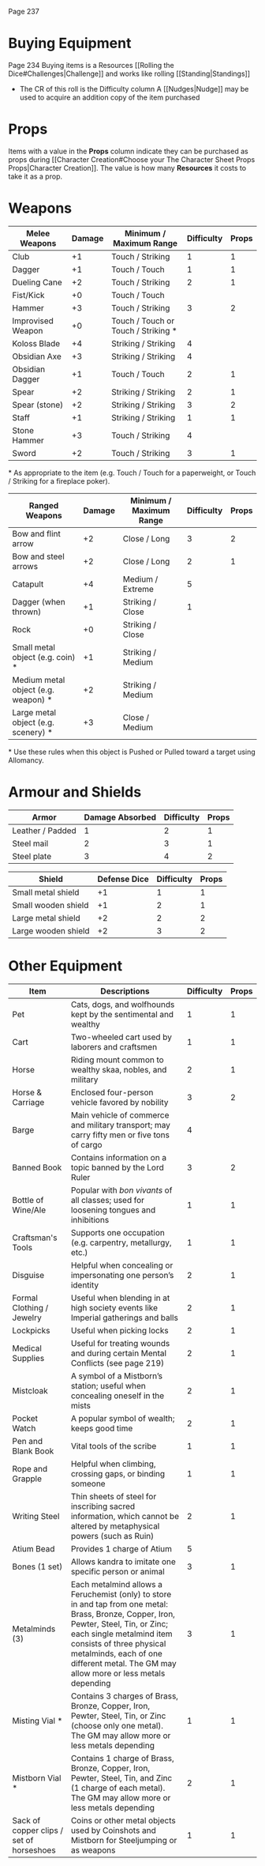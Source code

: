 Page 237
# Buying Equipment
Page 234
Buying items is a Resources [[Rolling the Dice#Challenges|Challenge]] and works like rolling [[Standing|Standings]]
- The CR of this roll is the Difficulty column
A [[Nudges|Nudge]] may be used to acquire an addition copy of the item purchased
# Props
Items with a value in the **Props** column indicate they can be purchased as props during [[Character Creation#Choose your The Character Sheet Props Props|Character Creation]]. The value is how many **Resources** it costs to take it as a prop.
# Weapons

| Melee Weapons     | Damage | Minimum / Maximum Range             | Difficulty | Props |
| ----------------- | ------ | ----------------------------------- | ---------- | ----- |
| Club              | +1     | Touch / Striking                    | 1          | 1     |
| Dagger            | +1     | Touch / Touch                       | 1          | 1     |
| Dueling Cane      | +2     | Touch / Striking                    | 2          | 1     |
| Fist/Kick         | +0     | Touch / Touch                       |            |       |
| Hammer            | +3     | Touch / Striking                    | 3          | 2     |
| Improvised Weapon | +0     | Touch / Touch or Touch / Striking * |            |       |
| Koloss Blade      | +4     | Striking / Striking                 | 4          |       |
| Obsidian Axe      | +3     | Striking / Striking                 | 4          |       |
| Obsidian Dagger   | +1     | Touch / Touch                       | 2          | 1     |
| Spear             | +2     | Striking / Striking                 | 2          | 1     |
| Spear (stone)     | +2     | Striking / Striking                 | 3          | 2     |
| Staff             | +1     | Striking / Striking                 | 1          | 1     |
| Stone Hammer      | +3     | Touch / Striking                    | 4          |       |
| Sword             | +2     | Touch / Striking                    | 3          | 1     |
\* As appropriate to the item (e.g. Touch / Touch for a paperweight, or Touch / Striking for a fireplace poker).

| Ranged Weapons                      | Damage | Minimum / Maximum Range | Difficulty | Props |
| ----------------------------------- | ------ | ----------------------- | ---------- | ----- |
| Bow and flint arrow                 | +2     | Close / Long            | 3          | 2     |
| Bow and steel arrows                | +2     | Close / Long            | 2          | 1     |
| Catapult                            | +4     | Medium / Extreme        | 5          |       |
| Dagger (when thrown)                | +1     | Striking / Close        | 1          |       |
| Rock                                | +0     | Striking / Close        |            |       |
| Small metal object (e.g. coin) *    | +1     | Striking / Medium       |            |       |
| Medium metal object (e.g. weapon) * | +2     | Striking / Medium       |            |       |
| Large metal object (e.g. scenery) * | +3     | Close / Medium          |            |       |
\* Use these rules when this object is Pushed or Pulled toward a target using Allomancy.
# Armour and Shields

| Armor            | Damage Absorbed | Difficulty | Props |
| ---------------- | --------------- | ---------- | ----- |
| Leather / Padded | 1               | 2          | 1     |
| Steel mail       | 2               | 3          | 1     |
| Steel plate      | 3               | 4          | 2     |

| Shield              | Defense Dice | Difficulty | Props |
| ------------------- | ------------ | ---------- | ----- |
| Small metal shield  | +1           | 1          | 1     |
| Small wooden shield | +1           | 2          | 1     |
| Large metal shield  | +2           | 2          | 2     |
| Large wooden shield | +2           | 3          | 2     |
# Other Equipment

| Item                                     | Descriptions                                                                                                                                                                                                                                                                           | Difficulty | Props |
| ---------------------------------------- | -------------------------------------------------------------------------------------------------------------------------------------------------------------------------------------------------------------------------------------------------------------------------------------- | ---------- | ----- |
| Pet                                      | Cats, dogs, and wolfhounds kept by the sentimental and wealthy                                                                                                                                                                                                                         | 1          | 1     |
| Cart                                     | Two-wheeled cart used by laborers and craftsmen                                                                                                                                                                                                                                        | 1          | 1     |
| Horse                                    | Riding mount common to wealthy skaa, nobles, and military                                                                                                                                                                                                                              | 2          | 1     |
| Horse & Carriage                         | Enclosed four-person vehicle favored by nobility                                                                                                                                                                                                                                       | 3          | 2     |
| Barge                                    | Main vehicle of commerce and military transport; may carry fifty men or five tons of cargo                                                                                                                                                                                             | 4          |       |
| Banned Book                              | Contains information on a topic banned by the Lord Ruler                                                                                                                                                                                                                               | 3          | 2     |
| Bottle of Wine/Ale                       | Popular with _bon vivants_ of all classes; used for loosening tongues and inhibitions                                                                                                                                                                                                  | 1          | 1     |
| Craftsman's Tools                        | Supports one occupation (e.g. carpentry, ­metallurgy, etc.)                                                                                                                                                                                                                            | 1          | 1     |
| Disguise                                 | Helpful when concealing or impersonating one person’s identity                                                                                                                                                                                                                         | 2          | 1     |
| Formal Clothing / Jewelry                | Useful when blending in at high society events like Imperial gatherings and balls                                                                                                                                                                                                      | 2          | 1     |
| Lockpicks                                | Useful when picking locks                                                                                                                                                                                                                                                              | 2          | 1     |
| Medical Supplies                         | Useful for treating wounds and during certain Mental Conflicts (see page 219)                                                                                                                                                                                                          | 2          | 1     |
| Mistcloak                                | A symbol of a Mistborn’s station; useful when concealing oneself in the mists                                                                                                                                                                                                          | 2          | 1     |
| Pocket Watch                             | A popular symbol of wealth; keeps good time                                                                                                                                                                                                                                            | 2          | 1     |
| Pen and Blank Book                       | Vital tools of the scribe                                                                                                                                                                                                                                                              | 1          | 1     |
| Rope and Grapple                         | Helpful when climbing, crossing gaps, or binding someone                                                                                                                                                                                                                               | 1          | 1     |
| Writing Steel                            | Thin sheets of steel for inscribing sacred information, which cannot be altered by metaphysical powers (such as Ruin)                                                                                                                                                                  | 2          | 1     |
| Atium Bead                               | Provides 1 charge of Atium                                                                                                                                                                                                                                                             | 5          |       |
| Bones (1 set)                            | Allows kandra to imitate one specific person or animal                                                                                                                                                                                                                                 | 3          | 1     |
| Metalminds (3)                           | Each metalmind allows a Feruchemist (only) to store in and tap from one metal: Brass, Bronze, Copper, Iron, Pewter, Steel, Tin, or Zinc; each single metalmind item consists of three physical metalminds, each of one different metal. The GM may allow more or less metals depending | 3          | 1     |
| Misting Vial *                           | Contains 3 charges of Brass, Bronze, Copper, Iron, Pewter, Steel, Tin, or Zinc (choose only one metal). The GM may allow more or less metals depending                                                                                                                                 | 1          | 1     |
| Mistborn Vial *                          | Contains 1 charge of Brass, Bronze, Copper, Iron, Pewter, Steel, Tin, and Zinc (1 charge of each metal). The GM may allow more or less metals depending                                                                                                                                | 2          | 1     |
| Sack of copper clips / set of horseshoes | Coins or other metal objects used by Coinshots and Mistborn for Steeljumping or as weapons                                                                                                                                                                                             | 1          | 1     |
